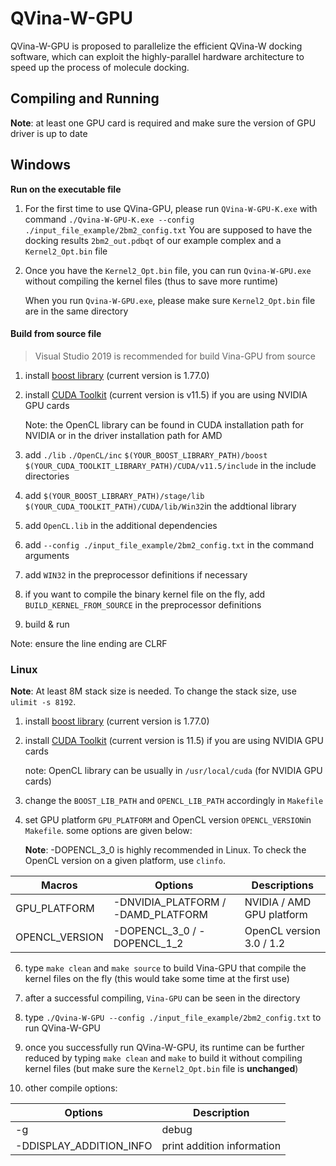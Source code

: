 # QVina-W-GPU
QVina-W-GPU is proposed to parallelize the efficient QVina-W docking software, which can exploit the highly-parallel hardware architecture to speed up the process of molecule docking.

## Compiling and Running 

**Note**: at least one GPU card is required and make sure the version of GPU driver is up to date

## Windows

**Run on the executable file**

1. For the first time to use QVina-GPU, please run `QVina-W-GPU-K.exe` with command `./Qvina-W-GPU-K.exe --config ./input_file_example/2bm2_config.txt`
   You are supposed to have the docking results `2bm2_out.pdbqt` of our example complex and a `Kernel2_Opt.bin` file

2. Once you have the `Kernel2_Opt.bin` file, you can run `Qvina-W-GPU.exe` without compiling the kernel files (thus to save more runtime)

   When you run `Qvina-W-GPU.exe`, please make sure `Kernel2_Opt.bin` file are in the same directory

#### Build from source file

>Visual Studio 2019 is recommended for build Vina-GPU from source

1. install [boost library](https://www.boost.org/) (current version is 1.77.0)

2. install [CUDA Toolkit](https://developer.nvidia.com/zh-cn/cuda-toolkit) (current version is v11.5) if you are using NVIDIA GPU cards

   Note: the OpenCL library can be found in CUDA installation path for NVIDIA or in the driver installation path for AMD

3. add `./lib` `./OpenCL/inc` `$(YOUR_BOOST_LIBRARY_PATH)/boost` `$(YOUR_CUDA_TOOLKIT_LIBRARY_PATH)/CUDA/v11.5/include` in the include directories

4. add `$(YOUR_BOOST_LIBRARY_PATH)/stage/lib` `$(YOUR_CUDA_TOOLKIT_PATH)/CUDA/lib/Win32`in the addtional library 

5. add `OpenCL.lib` in the additional dependencies 

6. add `--config ./input_file_example/2bm2_config.txt` in the command arguments

7. add `WIN32` in the preprocessor definitions if necessary

8. if you want to compile the binary kernel file on the fly, add `BUILD_KERNEL_FROM_SOURCE` in the preprocessor definitions

9. build & run

Note: ensure the line ending are CLRF

### Linux

**Note**: At least 8M stack size is needed. To change the stack size, use `ulimit -s 8192`.

1. install [boost library](https://www.boost.org/) (current version is 1.77.0)

2. install [CUDA Toolkit](https://developer.nvidia.com/zh-cn/cuda-toolkit) (current version is 11.5) if you are using NVIDIA GPU cards

   note: OpenCL library can be usually in `/usr/local/cuda` (for NVIDIA GPU cards)

3. change the `BOOST_LIB_PATH` and `OPENCL_LIB_PATH` accordingly in `Makefile`

4. set GPU platform `GPU_PLATFORM` and OpenCL version `OPENCL_VERSION`in `Makefile`. some options are given below:

   **Note**: -DOPENCL_3_0 is highly recommended in Linux. To check the OpenCL version on a given platform, use `clinfo`.

|Macros|Options|Descriptions|
|--|--|--|	
|GPU_PLATFORM|-DNVIDIA_PLATFORM / -DAMD_PLATFORM|NVIDIA / AMD GPU platform
|  OPENCL_VERSION | -DOPENCL_3_0 / -DOPENCL_1_2|OpenCL version 3.0 / 1.2

6. type `make clean` and `make source` to build Vina-GPU that compile the kernel files on the fly (this would take some time at the first use)
7. after a successful compiling, `Vina-GPU` can be seen in the directory 
8. type `./Qvina-W-GPU --config ./input_file_example/2bm2_config.txt` to run QVina-W-GPU
9. once you successfully run QVina-W-GPU, its runtime can be further reduced by typing `make clean` and `make` to build it without compiling kernel files (but make sure the `Kernel2_Opt.bin` file is **unchanged**)

10. other compile options: 

| Options                 | Description                |
| ----------------------- | -------------------------- |
| -g                      | debug                      |
| -DDISPLAY_ADDITION_INFO | print addition information |